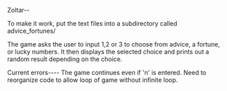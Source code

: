 Zoltar--

To make it work, put the text files into a subdirectory called advice_fortunes/

The game asks the user to input 1,2 or 3 to choose from advice, a fortune, or lucky numbers.
It then displays the selected choice and prints out a random result depending on the choice.


Current errors----
The game continues even if 'n' is entered.
Need to reorganize code to allow loop of game without infinite loop.
